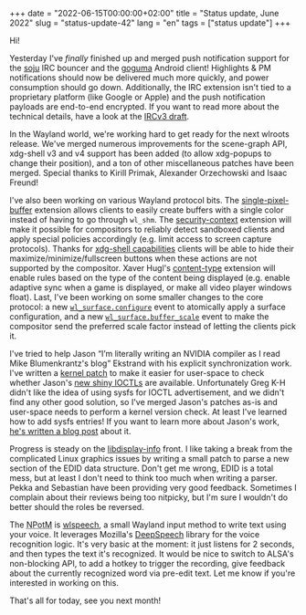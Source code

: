 +++
date = "2022-06-15T00:00:00+02:00"
title = "Status update, June 2022"
slug = "status-update-42"
lang = "en"
tags = ["status update"]
+++

Hi!

Yesterday I've _finally_ finished up and merged push notification support for
the [soju] IRC bouncer and the [goguma] Android client! Highlights & PM
notifications should now be delivered much more quickly, and power consumption
should go down. Additionally, the IRC extension isn't tied to a proprietary
platform (like Google or Apple) and the push notification payloads are
end-to-end encrypted. If you want to read more about the technical details,
have a look at the [IRCv3 draft][webpush].

In the Wayland world, we're working hard to get ready for the next wlroots
release. We've merged numerous improvements for the scene-graph API, xdg-shell
v3 and v4 support has been added (to allow xdg-popups to change their position),
and a ton of other miscellaneous patches have been merged. Special thanks to
Kirill Primak, Alexander Orzechowski and Isaac Freund!

I've also been working on various Wayland protocol bits. The
[single-pixel-buffer] extension allows clients to easily create buffers with a
single color instead of having to go through `wl_shm`. The [security-context]
extension will make it possible for compositors to reliably detect sandboxed
clients and apply special policies accordingly (e.g. limit access to screen
capture protocols). Thanks for [xdg-shell capabilities] clients will be able to
hide their maximize/minimize/fullscreen buttons when these actions are not
supported by the compositor. Xaver Hugl's [content-type] extension will enable
rules based on the type of the content being displayed (e.g. enable adaptive
sync when a game is displayed, or make all video player windows float). Last,
I've been working on some smaller changes to the core protocol: a new
[`wl_surface.configure`][wl-surface-configure] event to atomically apply a
surface configuration, and a new [`wl_surface.buffer_scale`][wl-surface-buffer-scale]
event to make the compositor send the preferred scale factor instead of letting
the clients pick it.

I've tried to help Jason “I’m literally writing an NVIDIA compiler as I read
Mike Blumenkrantz's blog” Ekstrand with his explicit synchronization work.
I've written a [kernel patch][dmabuf-sysfs] to make it easier for user-space to
check whether Jason's [new shiny IOCTLs][dmabuf-import-export] are available.
Unfortunately Greg K-H didn't like the idea of using sysfs for IOCTL
advertisement, and we didn't find any other good solution, so I've merged
Jason's patches as-is and user-space needs to perform a kernel version check.
At least I've learned how to add sysfs entries! If you want to learn more about
Jason's work, [he's written a blog post][jason-post] about it.

Progress is steady on the [libdisplay-info] front. I like taking a break from
the complicated Linux graphics issues by writing a small patch to parse a new
section of the EDID data structure. Don't get me wrong, EDID is a total mess,
but at least I don't need to think too much when writing a parser. Pekka and
Sebastian have been providing very good feedback. Sometimes I complain about
their reviews being too nitpicky, but I'm sure I wouldn't do better should the
roles be reversed.

The <abbr title="New Project of the Month">NPotM</abbr> is [wlspeech], a small
Wayland input method to write text using your voice. It leverages Mozilla's
[DeepSpeech] library for the voice recognition logic. It's very basic at the
moment: it just listens for 2 seconds, and then types the text it's recognized.
It would be nice to switch to ALSA's non-blocking API, to add a hotkey to
trigger the recording, give feedback about the currently recognized word via
pre-edit text. Let me know if you're interested in working on this.

That's all for today, see you next month!

[soju]: https://soju.im
[goguma]: https://sr.ht/~emersion/goguma
[webpush]: https://github.com/ircv3/ircv3-specifications/pull/471
[single-pixel-buffer]: https://gitlab.freedesktop.org/wayland/wayland-protocols/-/merge_requests/104
[security-context]: https://gitlab.freedesktop.org/wayland/wayland-protocols/-/merge_requests/68
[xdg-shell capabilities]: https://gitlab.freedesktop.org/wayland/wayland-protocols/-/merge_requests/122
[content-type]: https://gitlab.freedesktop.org/wayland/wayland-protocols/-/merge_requests/150
[wl-surface-configure]: https://gitlab.freedesktop.org/wayland/wayland/-/merge_requests/227
[wl-surface-buffer-scale]: https://gitlab.freedesktop.org/wayland/wayland/-/merge_requests/220
[dmabuf-sysfs]: https://lore.kernel.org/dri-devel/20220601161303.64797-1-contact@emersion.fr/
[dmabuf-import-export]: https://lore.kernel.org/dri-devel/20220608152142.14495-1-jason@jlekstrand.net/
[jason-post]: https://www.collabora.com/news-and-blog/blog/2022/06/09/bridging-the-synchronization-gap-on-linux/
[libdisplay-info]: https://gitlab.freedesktop.org/emersion/libdisplay-info
[wlspeech]: https://git.sr.ht/~emersion/wlspeech
[DeepSpeech]: https://github.com/mozilla/DeepSpeech
